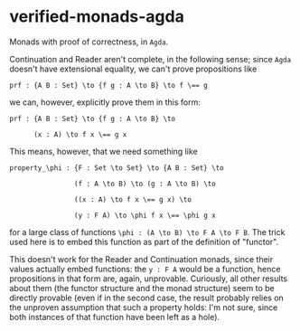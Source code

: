 # verified-monads-agda
Monads with proof of correctness, in `Agda`.

Continuation and Reader aren't complete, in the following sense; since `Agda` doesn't have extensional equality, we can't prove propositions like

`prf : {A B : Set} \to {f g : A \to B} \to f \== g`

we can, however, explicitly prove them in this form:

`prf : {A B : Set} \to {f g : A \to B} \to`

`	   (x : A) \to f x \== g x`

This means, however, that we need something like

`property_\phi : {F : Set \to Set} \to {A B : Set} \to`

`	             (f : A \to B) \to (g : A \to B) \to`

`				 ((x : A) \to f x \== g x) \to`

`				 (y : F A) \to \phi f x \== \phi g x`
				 
for a large class of functions `\phi : (A \to B) \to F A \to F B`.
The trick used here is to embed this function as part of the definition of "functor".

This doesn't work for the Reader and Continuation monads, since their values actually embed functions: the `y : F A` would be a function, hence propositions in that form are, again, unprovable. Curiously, all other results about them (the functor structure and the monad structure) seem to be directly provable (even if in the second case, the result probably relies on the unproven assumption that such a property holds: I'm not sure, since both instances of that function
have been left as a hole).

